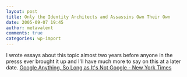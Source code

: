 ```yaml
---
layout: post
title: Only the Identity Architects and Assassins Own Their Own
date: 2005-09-07 19:45
author: metavalent
comments: true
categories: wp-import
---
```

I wrote essays about this topic almost two years before anyone in the presss ever brought it up and I'll have much more to say on this at a later date. <a href="https://www.nytimes.com/2005/08/28/technology/28digi.html?ex=1126238400&amp;en=13b49aa516412fde&amp;ei=5070&amp;8hpib">Google Anything, So Long as It's Not Google - New York Times</a>
